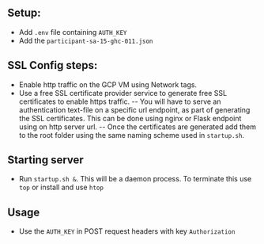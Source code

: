 ## Setup:
- Add `.env` file containing `AUTH_KEY`
- Add the `participant-sa-15-ghc-011.json`

## SSL Config steps:
- Enable http traffic on the GCP VM using Network tags.
- Use a free SSL certificate provider service to generate free SSL certificates to enable https traffic.
-- You will have to serve an authentication text-file on a specific url endpoint, as part of generating the SSL certificates. This can be done using nginx or Flask endpoint using on http server url.
-- Once the certificates are generated add them to the root folder using the same naming scheme used in `startup.sh`.

## Starting server
- Run `startup.sh &`. This will be a daemon process. To terminate this use `top` or install and use `htop`

## Usage
- Use the `AUTH_KEY` in POST request headers with key `Authorization` 
